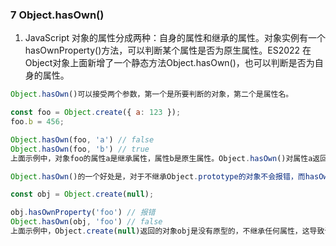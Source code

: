 ### 7 Object.hasOwn()

1.  JavaScript 对象的属性分成两种：自身的属性和继承的属性。对象实例有一个hasOwnProperty()方法，可以判断某个属性是否为原生属性。ES2022 在Object对象上面新增了一个静态方法Object.hasOwn()，也可以判断是否为自身的属性。

```js
Object.hasOwn()可以接受两个参数，第一个是所要判断的对象，第二个是属性名。

const foo = Object.create({ a: 123 });
foo.b = 456;

Object.hasOwn(foo, 'a') // false
Object.hasOwn(foo, 'b') // true
上面示例中，对象foo的属性a是继承属性，属性b是原生属性。Object.hasOwn()对属性a返回false，对属性b返回true。

Object.hasOwn()的一个好处是，对于不继承Object.prototype的对象不会报错，而hasOwnProperty()是会报错的。

const obj = Object.create(null);

obj.hasOwnProperty('foo') // 报错
Object.hasOwn(obj, 'foo') // false
上面示例中，Object.create(null)返回的对象obj是没有原型的，不继承任何属性，这导致调用obj.hasOwnProperty()会报错，但是Object.hasOwn()就能正确处理这种情况。
```